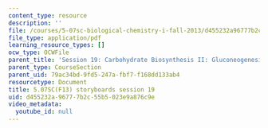 ```yaml
---
content_type: resource
description: ''
file: /courses/5-07sc-biological-chemistry-i-fall-2013/d455232a96777b2c55b5023e9a876c9e_sb_session19.pdf
file_type: application/pdf
learning_resource_types: []
ocw_type: OCWFile
parent_title: 'Session 19: Carbohydrate Biosynthesis II: Gluconeogenesis'
parent_type: CourseSection
parent_uid: 79ac34bd-9fd5-247a-fbf7-f168dd133ab4
resourcetype: Document
title: 5.07SC(F13) storyboards session 19
uid: d455232a-9677-7b2c-55b5-023e9a876c9e
video_metadata:
  youtube_id: null
---
```

